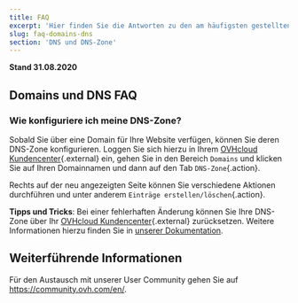 ```yaml
---
title: FAQ
excerpt: 'Hier finden Sie die Antworten zu den am häufigsten gestellten Fragen rund um Domains und DNS.'
slug: faq-domains-dns
section: 'DNS und DNS-Zone'
---
```


**Stand 31.08.2020**

## Domains und DNS FAQ

### Wie konfiguriere ich meine DNS-Zone? 

Sobald Sie über eine Domain für Ihre Website verfügen, können Sie deren DNS-Zone konfigurieren. Loggen Sie sich hierzu in Ihrem [OVHcloud Kundencenter](https://www.ovh.com/auth/?action=gotomanager){.external} ein, gehen Sie in den Bereich `Domains` und klicken Sie auf Ihren Domainnamen und dann auf den Tab `DNS-Zone`{.action}. 

Rechts auf der neu angezeigten Seite können Sie verschiedene Aktionen durchführen und unter anderem `Einträge erstellen/löschen`{.action}.

**Tipps und Tricks**: Bei einer fehlerhaften Änderung können Sie Ihre DNS-Zone über Ihr [OVHcloud Kundencenter](https://www.ovh.com/auth/?action=gotomanager){.external} zurücksetzen. Weitere Informationen hierzu finden Sie in [unserer Dokumentation](../webhosting_bearbeiten_der_dns_zone/).

## Weiterführende Informationen

Für den Austausch mit unserer User Community gehen Sie auf <https://community.ovh.com/en/>.
